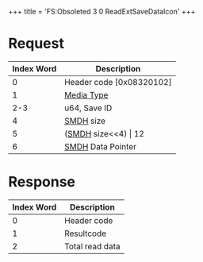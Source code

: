 +++
title = 'FS:Obsoleted 3 0 ReadExtSaveDataIcon'
+++

# Request

| Index Word | Description                                            |
|------------|--------------------------------------------------------|
| 0          | Header code \[0x08320102\]                             |
| 1          | [Media Type](Filesystem_services#MediaType "wikilink") |
| 2-3        | u64, Save ID                                           |
| 4          | [SMDH](SMDH "wikilink") size                           |
| 5          | ([SMDH](SMDH "wikilink") size\<\<4) \| 12              |
| 6          | [SMDH](SMDH "wikilink") Data Pointer                   |

# Response

| Index Word | Description     |
|------------|-----------------|
| 0          | Header code     |
| 1          | Resultcode      |
| 2          | Total read data |
